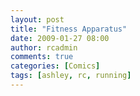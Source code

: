 ```yaml
---
layout: post
title: "Fitness Apparatus"
date: 2009-01-27 08:00
author: rcadmin
comments: true
categories: [Comics]
tags: [ashley, rc, running]
---
```

<a href="http://bitsmack.com/wp/2009/01/27/fitness-apparatus/"><img src="http://dl.bitsmack.com/uploads/2009/01/20090127.jpg" alt="" title="I totally forgot to buy shoes!" class="alignnone size-full wp-image-1557" /></a>
